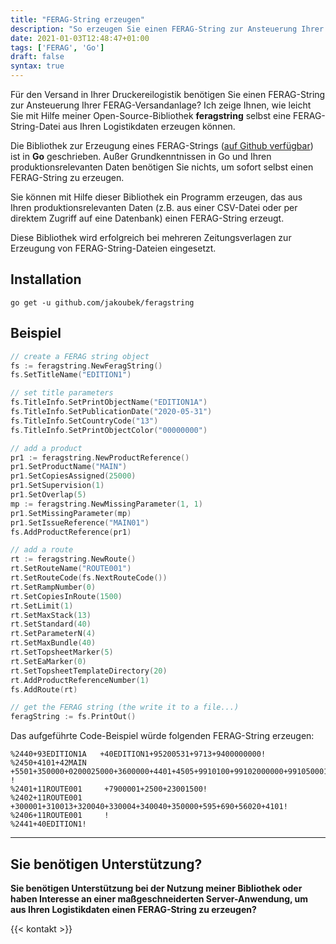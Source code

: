 ```yaml
---
title: "FERAG-String erzeugen"
description: "So erzeugen Sie einen FERAG-String zur Ansteuerung Ihrer FERAG-Versandanlage"
date: 2021-01-03T12:48:47+01:00
tags: ['FERAG', 'Go']
draft: false
syntax: true
---
```


Für den Versand in Ihrer Druckereilogistik benötigen Sie einen FERAG-String zur Ansteuerung Ihrer FERAG-Versandanlage? Ich zeige Ihnen, wie leicht Sie mit Hilfe meiner Open-Source-Bibliothek **feragstring** selbst eine FERAG-String-Datei aus Ihren Logistikdaten erzeugen können.

Die Bibliothek zur Erzeugung eines FERAG-Strings ([auf Github verfügbar](https://github.com/jakoubek/feragstring)) ist in **Go** geschrieben. Außer Grundkenntnissen in Go und Ihren produktionsrelevanten Daten benötigen Sie nichts, um sofort selbst einen FERAG-String zu erzeugen.

Sie können mit Hilfe dieser Bibliothek ein Programm erzeugen, das aus Ihren produktionsrelevanten Daten (z.B. aus einer CSV-Datei oder per direktem Zugriff auf eine Datenbank) einen FERAG-String erzeugt.

Diese Bibliothek wird erfolgreich bei mehreren Zeitungsverlagen zur Erzeugung von FERAG-String-Dateien eingesetzt.

## Installation

```
go get -u github.com/jakoubek/feragstring
```

## Beispiel

```go
// create a FERAG string object
fs := feragstring.NewFeragString()
fs.SetTitleName("EDITION1")

// set title parameters
fs.TitleInfo.SetPrintObjectName("EDITION1A")
fs.TitleInfo.SetPublicationDate("2020-05-31")
fs.TitleInfo.SetCountryCode("13")
fs.TitleInfo.SetPrintObjectColor("00000000")

// add a product
pr1 := feragstring.NewProductReference()
pr1.SetProductName("MAIN")
pr1.SetCopiesAssigned(25000)
pr1.SetSupervision(1)
pr1.SetOverlap(5)
mp := feragstring.NewMissingParameter(1, 1)
pr1.SetMissingParameter(mp)
pr1.SetIssueReference("MAIN01")
fs.AddProductReference(pr1)

// add a route
rt := feragstring.NewRoute()
rt.SetRouteName("ROUTE001")
rt.SetRouteCode(fs.NextRouteCode())
rt.SetRampNumber(0)
rt.SetCopiesInRoute(1500)
rt.SetLimit(1)
rt.SetMaxStack(13)
rt.SetStandard(40)
rt.SetParameterN(4)
rt.SetMaxBundle(40)
rt.SetTopsheetMarker(5)
rt.SetEaMarker(0)
rt.SetTopsheetTemplateDirectory(20)
rt.AddProductReferenceNumber(1)
fs.AddRoute(rt)

// get the FERAG string (the write it to a file...) 
feragString := fs.PrintOut()
```

Das aufgeführte Code-Beispiel würde folgenden FERAG-String erzeugen:

```
%2440+93EDITION1A   +40EDITION1+95200531+9713+9400000000!
%2450+4101+42MAIN                          +5501+350000+0200025000+3600000+4401+4505+9910100+99102000000+99105000100000001+99195MAIN01  !
%2401+11ROUTE001     +7900001+2500+23001500!
%2402+11ROUTE001     +300001+310013+320040+330004+340040+350000+595+690+56020+4101!
%2406+11ROUTE001     !
%2441+40EDITION1!
```

---

## Sie benötigen Unterstützung?

**Sie benötigen Unterstützung bei der Nutzung meiner Bibliothek oder haben Interesse an einer maßgeschneiderten Server-Anwendung, um aus Ihren Logistikdaten einen FERAG-String zu erzeugen?**

{{< kontakt >}}
